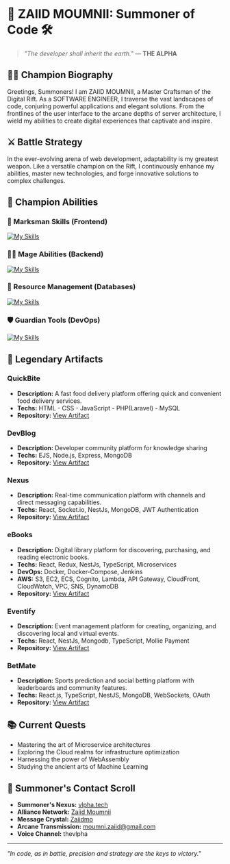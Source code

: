 # 👾 ZAIID MOUMNII: Summoner of Code 🛠️

> *"The developer shall inherit the earth."* — **THE ALPHA**

## 🧙‍♂️ Champion Biography

Greetings, Summoners! I am ZAIID MOUMNII, a Master Craftsman of the Digital Rift. As a SOFTWARE ENGINEER, I traverse the vast landscapes of code, conjuring powerful applications and elegant solutions. From the frontlines of the user interface to the arcane depths of server architecture, I wield my abilities to create digital experiences that captivate and inspire.

## ⚔️ Battle Strategy

In the ever-evolving arena of web development, adaptability is my greatest weapon. Like a versatile champion on the Rift, I continuously enhance my abilities, master new technologies, and forge innovative solutions to complex challenges.

## 🔮 Champion Abilities
### 🏹 Marksman Skills (Frontend)
[![My Skills](https://skillicons.dev/icons?i=html,css,js,ts,react,tailwind,bootstrap)](https://skillicons.dev)

### 🧙‍♂️ Mage Abilities (Backend)
[![My Skills](https://skillicons.dev/icons?i=nodejs,express,nestjs,php,laravel,cs,dotnet)](https://skillicons.dev)

### 💎 Resource Management (Databases)
[![My Skills](https://skillicons.dev/icons?i=mysql,postgres,mongodb)](https://skillicons.dev)

### 🛡️ Guardian Tools (DevOps)
[![My Skills](https://skillicons.dev/icons?i=git,docker,aws,azure,jenkins,kubernetes,linux)](https://skillicons.dev)

## 🌟 Legendary Artifacts

### QuickBite 
- **Description:** A fast food delivery platform offering quick and convenient food delivery services.
- **Techs:** HTML - CSS - JavaScript - PHP(Laravel) - MySQL
- **Repository:** [View Artifact](https://github.com/Zaiidmo/QuickBite)

### DevBlog 
- **Description:** Developer community platform for knowledge sharing
- **Techs:** EJS, Node.js, Express, MongoDB
- **Repository:** [View Artifact](https://github.com/Zaiidmo/DevBlog)

### Nexus 
- **Description:** Real-time communication platform with channels and direct messaging capabilities.
- **Techs:** React, Socket.io, NestJs, MongoDB, JWT Authentication
- **Repository:** [View Artifact](https://github.com/Nexus-chat-app)

### eBooks 
- **Description:** Digital library platform for discovering, purchasing, and reading electronic books.
- **Techs:** React, Redux, NestJs, TypeScript, Microservices
- **DevOps:** Docker, Docker-Compose, Jenkins 
- **AWS:** S3, EC2, ECS, Cognito, Lambda, API Gateway, CloudFront, CloudWatch, VPC, SNS, DynamoDB
- **Repository:** [View Artifact](https://github.com/Zaiidmo/eBooks-API)

### Eventify 
- **Description:** Event management platform for creating, organizing, and discovering local and virtual events.
- **Techs:** React, NestJs, Mongodb, TypeScript, Mollie Payment
- **Repository:** [View Artifact](https://github.com/Zaiidmo/Eventify-API)

### BetMate 
- **Description:** Sports prediction and social betting platform with leaderboards and community features.
- **Techs:** React.js, TypeScript, NestJS, MongoDB, WebSockets, OAuth
- **Repository:** [View Artifact](https://github.com/BetMate)

## 📚 Current Quests
- Mastering the art of Microservice architectures
- Exploring the Cloud realms for infrastructure optimization
- Harnessing the power of WebAssembly
- Studying the ancient arts of Machine Learning

## 📜 Summoner's Contact Scroll
- **Summoner's Nexus:** [vlpha.tech](https://www.vlpha.tech)
- **Alliance Network:** [Zaiid Moumnii](https://www.linkedin.com/in/Zaiidmoumni)
- **Message Crystal:** [Zaiidmo](https://twitter.com/Zaiidmo)
- **Arcane Transmission:** moumni.zaiid@gmail.com
- **Voice Channel:** thevlpha

---

*"In code, as in battle, precision and strategy are the keys to victory."*


